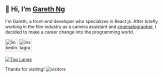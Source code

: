 ## 👋 **Hi, I’m [Gareth Ng](https://garethng.com)**

I'm Gareth, a front-end developer who specializes in React.js. After briefly working in the film industry as a camera assistant and [cinematographer](gcn12.github.io/film-portfolio), I decided to make a career change into the programming world.

[<img src='https://firebasestorage.googleapis.com/v0/b/portfolio-assets.appspot.com/o/iconmonstr-linkedin-4-240.png?alt=media&token=4bbcde45-0dc1-4509-bce0-a99eb11235a6' alt='linkedin logo link' height='40' />](https://www.linkedin.com/in/garethcng/) [<img src='https://firebasestorage.googleapis.com/v0/b/portfolio-assets.appspot.com/o/iconmonstr-instagram-14-240.png?alt=media&token=a73af768-a512-4992-9c36-93beb633b44c' alt='instagram logo link' height='40' />](https://instagram.com/gareth.ng) 

  
[![Top Langs](https://github-readme-stats.vercel.app/api/top-langs/?username=gcn12)](https://github.com/gcn12/github-readme-stats)

Thanks for visiting! ![visitors](https://visitor-badge.glitch.me/badge?page_id=garethng.githubreadme)

<!---
gcn12/gcn12 is a ✨ special ✨ repository because its `README.md` (this file) appears on your GitHub profile.
You can click the Preview link to take a look at your changes.
--->
